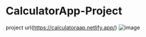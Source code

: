 # CalculatorApp-Project
project url(https://calculatoraap.netlify.app/)
![image](https://user-images.githubusercontent.com/64120304/181254736-27c200a0-eb07-4ee5-8472-580627f8fbb9.png)

